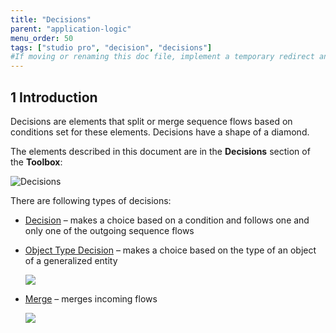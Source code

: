 ```yaml
---
title: "Decisions"
parent: "application-logic"
menu_order: 50
tags: ["studio pro", "decision", "decisions"]
#If moving or renaming this doc file, implement a temporary redirect and let the respective team know they should update the URL in the product. See Mapping to Products for more details. 
---
```


## 1 Introduction
Decisions are elements that split or merge sequence flows based on conditions set for these elements. Decisions have a shape of a diamond.

The elements described in this document are in the **Decisions** section of the **Toolbox**:


![Decisions](attachments/decisions/decisions.png)


There are following types of decisions:

* [Decision](decision) – makes a choice based on a condition and follows one and only one of the outgoing sequence flows

	

* [Object Type Decision](object-type-decision) – makes a choice based on the type of an object of a generalized entity

	![](attachments/decisions/object-type-decision.png)

* [Merge](merge) – merges incoming flows 

	![](attachments/decisions/merge.png)
